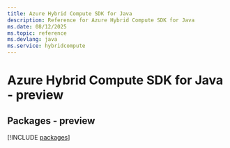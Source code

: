 ```yaml
---
title: Azure Hybrid Compute SDK for Java
description: Reference for Azure Hybrid Compute SDK for Java
ms.date: 08/12/2025
ms.topic: reference
ms.devlang: java
ms.service: hybridcompute
---
```

# Azure Hybrid Compute SDK for Java - preview
## Packages - preview
[!INCLUDE [packages](hybrid-compute-index.md)]